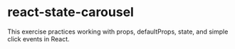 # react-state-carousel

This exercise practices working with props, defaultProps, state, and simple click events in React.
